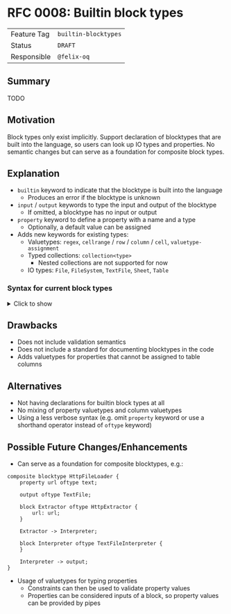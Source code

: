 <!--
SPDX-FileCopyrightText: 2023 Friedrich-Alexander-Universitat Erlangen-Nurnberg

SPDX-License-Identifier: AGPL-3.0-only
-->

# RFC 0008: Builtin block types

|             |                      |
|-------------|----------------------|
| Feature Tag | `builtin-blocktypes` |
| Status      | `DRAFT`              | <!-- Possible values: DRAFT, DISCUSSION, ACCEPTED, REJECTED -->
| Responsible | `@felix-oq`          |
<!-- 
  Status Overview:
  - DRAFT: The RFC is not ready for a review and currently under change. Feel free to already ask for feedback on the structure and contents at this stage.
  - DISCUSSION: The RFC is open for discussion. Usually, we open a PR to trigger discussions.
  - ACCEPTED: The RFC was accepted. Create issues to prepare implementation of the RFC.
  - REJECTED: The RFC was rejected. If another revision emerges, switch to status DRAFT.
-->

## Summary

TODO

## Motivation

Block types only exist implicitly.
Support declaration of blocktypes that are built into the language, so users can look up IO types and properties.
No semantic changes but can serve as a foundation for composite block types.

## Explanation

- `builtin` keyword to indicate that the blocktype is built into the language
  - Produces an error if the blocktype is unknown
- `input` / `output` keywords to type the input and output of the blocktype
  - If omitted, a blocktype has no input or output
- `property` keyword to define a property with a name and a type
  - Optionally, a default value can be assigned
- Adds new keywords for existing types:
  - Valuetypes: `regex`, `cellrange` / `row` / `column` / `cell`, `valuetype-assignment`
  - Typed collections: `collection<type>`
    - Nested collections are not supported for now
  - IO types: `File`, `FileSystem`, `TextFile`, `Sheet`, `Table`

### Syntax for current block types

<details>
<summary>Click to show</summary>

```jayvee
builtin blocktype HttpExtractor {
    property url oftype text;

    output oftype File;
}

builtin blocktype ArchiveInterpreter {
    input oftype File;

    property archiveType oftype text;

    output oftype FileSystem;
}

builtin blocktype FilePicker {
    input oftype FileSystem;

    property path oftype text;

    output oftype File;
}

builtin blocktype TextFileInterpreter {
    input oftype File;

    property encoding oftype text;
    property lineBreak oftype regex;

    output oftype TextFile;
}

builtin blocktype TextLineDeleter {
    input oftype TextFile;

    property lines oftype collection<integer>;

    output oftype TextFile;
}

builtin blocktype TextRangeSelector {
    input oftype TextFile;

    property lineFrom oftype integer;
    property lineTo oftype integer;

    output oftype TextFile;
}

builtin blocktype CSVInterpreter {
    input oftype TextFile;

    property delimiter oftype text: ",";
    property enclosing oftype text: "";
    property enclosingEscape oftype text: "";

    output oftype Sheet;
}

builtin blocktype CellRangeSelector {
    input oftype Sheet;

    property select oftype cellrange;

    output oftype Sheet;
}

builtin blocktype CellWriter {
    input oftype Sheet;

    property write oftype text;
    property at oftype cell;

    output oftype Sheet;
}

builtin blocktype ColumnDeleter {
    input oftype Sheet;

    property delete oftype collection<column>;

    output oftype Sheet;
}

builtin blocktype RowDeleter {
    input oftype Sheet;

    property delete oftype collection<row>;

    output oftype Sheet;
}

builtin blocktype TableInterpreter {
input oftype Sheet;

    property header oftype boolean;
    property columns oftype collection<valuetype-assignment>;

    output oftype Table;
}

builtin blocktype SQLiteLoader {
    input oftype Table;

    property table oftype text;
    property file oftype text;
}

builtin blocktype PostgresLoader {
    input oftype Table;

    property host oftype text;
    property port oftype integer;
    property username oftype text;
    property password oftype text;
    property database oftype text;
    property table oftype text;
}
```
</details>

## Drawbacks

- Does not include validation semantics
- Does not include a standard for documenting blocktypes in the code
- Adds valuetypes for properties that cannot be assigned to table columns 

## Alternatives

- Not having declarations for builtin block types at all
- No mixing of property valuetypes and column valuetypes
- Using a less verbose syntax (e.g. omit `property` keyword or use a shorthand operator instead of `oftype` keyword)

## Possible Future Changes/Enhancements

- Can serve as a foundation for composite blocktypes, e.g.:

```jayvee
composite blocktype HttpFileLoader {
    property url oftype text;

    output oftype TextFile;

    block Extractor oftype HttpExtractor {
        url: url;
    }

    Extractor -> Interpreter;

    block Interpreter oftype TextFileInterpreter {
    }

    Interpreter -> output;
}
```

- Usage of valuetypes for typing properties
  - Constraints can then be used to validate property values
  - Properties can be considered inputs of a block, so property values can be provided by pipes

